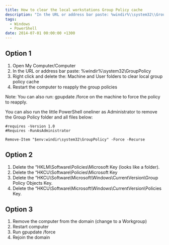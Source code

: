 ```yaml
---
title: How to clear the local workstations Group Policy cache
description: "In the URL or address bar paste: %windir%\\system32\\GroupPolicy"
tags:
  - Windows
  - PowerShell
date: 2014-07-01 00:00:00 +1300
---
```

## Option 1

  1. Open My Computer/Computer
  2. In the URL or address bar paste: %windir%\system32\GroupPolicy
  3. Right click and delete the: Machine and User folders to clear local group policy cache
  4. Restart the computer to reapply the group policies

Note: You can also run: gpupdate /force on the machine to force the policy to reapply.

You can also run the little PowerShell oneliner as Administrator to remove the Group Policy folder and all files below:

    #requires -Version 1.0
    #Requires -RunAsAdministrator

    Remove-Item "$env:windir\system32\GroupPolicy" -Force -Recurse

## Option 2

  1. Delete the &#8220;HKLM\Software\Policies\Microsoft Key (looks like a folder).
  2. Delete the &#8220;HKCU\Software\Policies\Microsoft Key
  3. Delete the &#8220;HKCU\Software\Microsoft\Windows\CurrentVersion\Group Policy Objects Key.
  4. Delete the &#8220;HKCU\Software\Microsoft\Windows\CurrentVersion\Policies Key.

## Option 3

  1. Remove the computer from the domain (change to a Workgroup)
  2. Restart computer
  3. Run gpupdate /force
  4. Rejoin the domain
